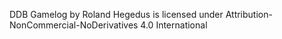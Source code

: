 DDB Gamelog by Roland Hegedus is licensed under Attribution-NonCommercial-NoDerivatives 4.0 International 

